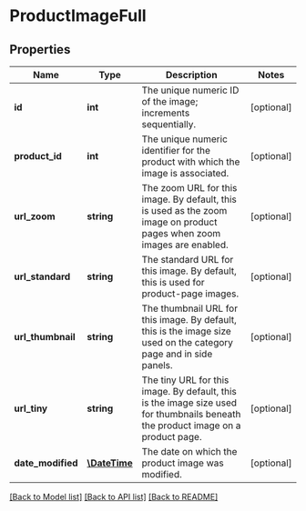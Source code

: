 # ProductImageFull

## Properties
Name | Type | Description | Notes
------------ | ------------- | ------------- | -------------
**id** | **int** | The unique numeric ID of the image; increments sequentially. | [optional] 
**product_id** | **int** | The unique numeric identifier for the product with which the image is associated. | [optional] 
**url_zoom** | **string** | The zoom URL for this image. By default, this is used as the zoom image on product pages when zoom images are enabled. | [optional] 
**url_standard** | **string** | The standard URL for this image. By default, this is used for product-page images. | [optional] 
**url_thumbnail** | **string** | The thumbnail URL for this image. By default, this is the image size used on the category page and in side panels. | [optional] 
**url_tiny** | **string** | The tiny URL for this image. By default, this is the image size used for thumbnails beneath the product image on a product page. | [optional] 
**date_modified** | [**\DateTime**](\DateTime.md) | The date on which the product image was modified. | [optional] 

[[Back to Model list]](../README.md#documentation-for-models) [[Back to API list]](../README.md#documentation-for-api-endpoints) [[Back to README]](../README.md)


